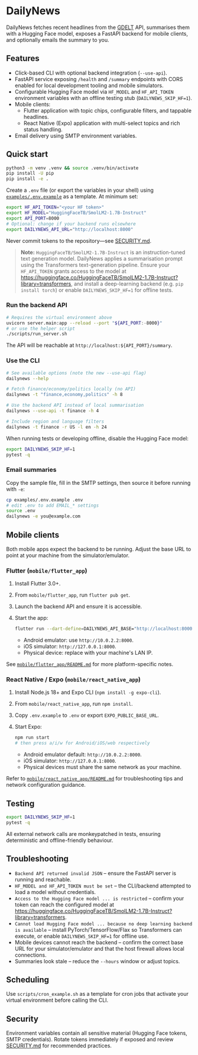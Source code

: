 # DailyNews

DailyNews fetches recent headlines from the [GDELT](https://www.gdeltproject.org/) API,
summarises them with a Hugging Face model, exposes a FastAPI backend for mobile
clients, and optionally emails the summary to you.

## Features

- Click-based CLI with optional backend integration (`--use-api`).
- FastAPI service exposing `/health` and `/summary` endpoints with CORS enabled
  for local development tooling and mobile simulators.
- Configurable Hugging Face model via `HF_MODEL` and `HF_API_TOKEN` environment
  variables with an offline testing stub (`DAILYNEWS_SKIP_HF=1`).
- Mobile clients:
  - Flutter application with topic chips, configurable filters, and tappable
    headlines.
  - React Native (Expo) application with multi-select topics and rich status
    handling.
- Email delivery using SMTP environment variables.

## Quick start

```bash
python3 -m venv .venv && source .venv/bin/activate
pip install -U pip
pip install -e .
```

Create a `.env` file (or export the variables in your shell) using
[`examples/.env.example`](examples/.env.example) as a template. At minimum set:

```bash
export HF_API_TOKEN="<your HF token>"
export HF_MODEL="HuggingFaceTB/SmolLM2-1.7B-Instruct"
export API_PORT=8000
# Optional: change if your backend runs elsewhere
export DAILYNEWS_API_URL="http://localhost:8000"
```

Never commit tokens to the repository—see [SECURITY.md](SECURITY.md).

> **Note:** `HuggingFaceTB/SmolLM2-1.7B-Instruct` is an instruction-tuned text
> generation model. DailyNews applies a summarisation prompt using the
> Transformers text-generation pipeline. Ensure your `HF_API_TOKEN` grants
> access to the model at
> <https://huggingface.co/HuggingFaceTB/SmolLM2-1.7B-Instruct?library=transformers>,
> and install a deep-learning backend (e.g. `pip install torch`) or enable
> `DAILYNEWS_SKIP_HF=1` for offline tests.

### Run the backend API

```bash
# Requires the virtual environment above
uvicorn server.main:app --reload --port "${API_PORT:-8000}"
# or use the helper script
./scripts/run_server.sh
```

The API will be reachable at `http://localhost:${API_PORT}/summary`.

### Use the CLI

```bash
# See available options (note the new --use-api flag)
dailynews --help

# Fetch finance/economy/politics locally (no API)
dailynews -t "finance,economy,politics" -h 8

# Use the backend API instead of local summarisation
dailynews --use-api -t finance -h 4

# Include region and language filters
dailynews -t finance -r US -l en -h 24
```

When running tests or developing offline, disable the Hugging Face model:

```bash
export DAILYNEWS_SKIP_HF=1
pytest -q
```

### Email summaries

Copy the sample file, fill in the SMTP settings, then source it before running
with `-e`:

```bash
cp examples/.env.example .env
# edit .env to add EMAIL_* settings
source .env
dailynews -e you@example.com
```

## Mobile clients

Both mobile apps expect the backend to be running. Adjust the base URL to point
at your machine from the simulator/emulator.

### Flutter (`mobile/flutter_app`)

1. Install Flutter 3.0+.
2. From `mobile/flutter_app`, run `flutter pub get`.
3. Launch the backend API and ensure it is accessible.
4. Start the app:

   ```bash
   flutter run --dart-define=DAILYNEWS_API_BASE="http://localhost:8000"
   ```

   - Android emulator: use `http://10.0.2.2:8000`.
   - iOS simulator: `http://127.0.0.1:8000`.
   - Physical device: replace with your machine's LAN IP.

See [`mobile/flutter_app/README.md`](mobile/flutter_app/README.md) for more
platform-specific notes.

### React Native / Expo (`mobile/react_native_app`)

1. Install Node.js 18+ and Expo CLI (`npm install -g expo-cli`).
2. From `mobile/react_native_app`, run `npm install`.
3. Copy `.env.example` to `.env` or export `EXPO_PUBLIC_BASE_URL`.
4. Start Expo:

   ```bash
   npm run start
   # then press a/i/w for Android/iOS/web respectively
   ```

   - Android emulator default: `http://10.0.2.2:8000`.
   - iOS simulator: `http://127.0.0.1:8000`.
   - Physical devices must share the same network as your machine.

Refer to [`mobile/react_native_app/README.md`](mobile/react_native_app/README.md)
for troubleshooting tips and network configuration guidance.

## Testing

```bash
export DAILYNEWS_SKIP_HF=1
pytest -q
```

All external network calls are monkeypatched in tests, ensuring deterministic
and offline-friendly behaviour.

## Troubleshooting

- `Backend API returned invalid JSON` – ensure the FastAPI server is running
  and reachable.
- `HF_MODEL and HF_API_TOKEN must be set` – the CLI/backend attempted to load a
  model without credentials.
- `Access to the Hugging Face model ... is restricted` – confirm your token can
  reach the configured model at
  <https://huggingface.co/HuggingFaceTB/SmolLM2-1.7B-Instruct?library=transformers>.
- `Cannot load Hugging Face model ... because no deep learning backend is available`
  – install PyTorch/TensorFlow/Flax so Transformers can execute, or enable
  `DAILYNEWS_SKIP_HF=1` for offline use.
- Mobile devices cannot reach the backend – confirm the correct base URL for
  your simulator/emulator and that the host firewall allows local connections.
- Summaries look stale – reduce the `--hours` window or adjust topics.

## Scheduling

Use `scripts/cron_example.sh` as a template for cron jobs that activate your
virtual environment before calling the CLI.

## Security

Environment variables contain all sensitive material (Hugging Face tokens,
SMTP credentials). Rotate tokens immediately if exposed and review
[SECURITY.md](SECURITY.md) for recommended practices.

